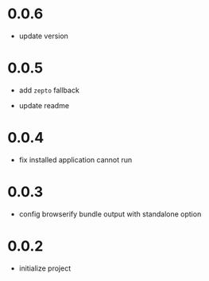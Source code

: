 # 0.0.6

- update version

# 0.0.5

- add `zepto` fallback

- update readme

# 0.0.4

- fix installed application cannot run

# 0.0.3

- config browserify bundle output with standalone option

# 0.0.2

- initialize project
